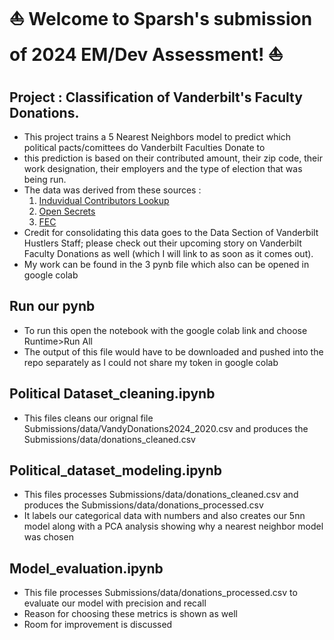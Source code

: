 # ⛵ Welcome to Sparsh's submission of  2024 EM/Dev Assessment! ⛵
## Project : Classification of Vanderbilt's Faculty Donations.
- This project trains a 5 Nearest Neighbors model to predict which political pacts/comittees do Vanderbilt Faculties Donate to
- this prediction is based on their contributed amount, their zip code, their work designation, their employers and the type of election that was being run.
- The data was derived from these sources :
  1. [Induvidual Contributors Lookup](https://www.fec.gov/introduction-campaign-finance/how-to-research-public-records/individual-contributions/)
  2. [Open Secrets](https://www.opensecrets.org/donor-lookup/results?cand=&cycle=&employ=Vanderbilt+University&jurisdiction=&name=&occupation=&order=desc&page=2&sort=D&state=&type=&zip=)
  3. [FEC](https://www.fec.gov/data/receipts/individual-contributions/?contributor_employer=Vanderbilt+University&two_year_transaction_period=2020&two_year_transaction_period=2022&two_year_transaction_period=2024&min_date=01%2F01%2F2020&max_date=12%2F31%2F2024)
- Credit for consolidating this data goes to the Data Section of Vanderbilt Hustlers Staff; please check out their upcoming story on Vanderbilt Faculty Donations as well (which I will link to as soon as it comes out).
- My work can be found in the 3 pynb file which also can be opened in google colab
  
 ## Run our pynb
 - To run this open the notebook with the google colab link and choose Runtime>Run All
 - The output of this file would have to be downloaded and pushed into the repo separately as I could not share my token in google colab
   
  ## Political Dataset_cleaning.ipynb
  - This files cleans our orignal file Submissions/data/VandyDonations2024_2020.csv and produces the Submissions/data/donations_cleaned.csv
    
  ## Political_dataset_modeling.ipynb
  - This files processes Submissions/data/donations_cleaned.csv and produces the Submissions/data/donations_processed.csv
  - It labels our categorical data with numbers and also creates our 5nn model along with a PCA analysis showing why a nearest neighbor model was chosen
 
   ## Model_evaluation.ipynb
  - This file processes Submissions/data/donations_processed.csv to evaluate our model with precision and recall
  - Reason for choosing these metrics is shown as well
  - Room for improvement is discussed
 
   

